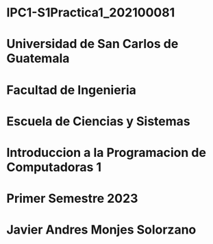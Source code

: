 ﻿# IPC1-S1Practica1_202100081
# Universidad de San Carlos de Guatemala
# Facultad de Ingenieria
# Escuela de Ciencias y Sistemas
# Introduccion a la Programacion de Computadoras 1
# Primer Semestre 2023
# Javier Andres Monjes Solorzano
